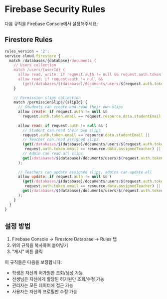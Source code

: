 # Firebase Security Rules

다음 규칙을 Firebase Console에서 설정해주세요:

## Firestore Rules

```javascript
rules_version = '2';
service cloud.firestore {
  match /databases/{database}/documents {
    // Users collection
    match /users/{userId} {
      allow read, write: if request.auth != null && request.auth.token.email == userId;
      allow read: if request.auth != null && 
        (get(/databases/$(database)/documents/users/$(request.auth.token.email)).data.role in ['teacher', 'admin']);
    }
    
    // Permission slips collection
    match /permissionSlips/{slipId} {
      // Students can create and read their own slips
      allow create: if request.auth != null && 
        request.auth.token.email == request.resource.data.studentEmail;
      
      allow read: if request.auth != null && (
        // Student can read their own slips
        request.auth.token.email == resource.data.studentEmail ||
        // Teacher can read assigned slips
        (get(/databases/$(database)/documents/users/$(request.auth.token.email)).data.role == 'teacher' &&
         request.auth.token.email == resource.data.assignedTeacher) ||
        // Admin can read all slips
        get(/databases/$(database)/documents/users/$(request.auth.token.email)).data.role == 'admin'
      );
      
      // Teachers can update assigned slips, admins can update all
      allow update: if request.auth != null && (
        (get(/databases/$(database)/documents/users/$(request.auth.token.email)).data.role == 'teacher' &&
         request.auth.token.email == resource.data.assignedTeacher) ||
        get(/databases/$(database)/documents/users/$(request.auth.token.email)).data.role == 'admin'
      );
    }
  }
}
```

## 설정 방법

1. Firebase Console → Firestore Database → Rules 탭
2. 위의 규칙을 복사하여 붙여넣기
3. "게시" 버튼 클릭

이 규칙들은 다음을 보장합니다:
- 학생은 자신의 허가원만 조회/생성 가능
- 선생님은 자신에게 할당된 허가원만 조회/수정 가능
- 관리자는 모든 데이터에 접근 가능
- 사용자는 자신의 프로필만 수정 가능
